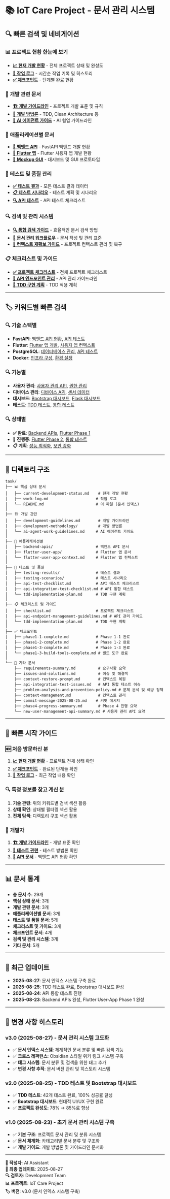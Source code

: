 # 📚 IoT Care Project - 문서 관리 시스템

## 🔍 **빠른 검색 및 네비게이션**

### **📊 프로젝트 현황 한눈에 보기**
- **[📈 현재 개발 현황](current-development-status.md)** - 전체 프로젝트 상태 및 완성도
- **[📝 작업 로그](work-log.md)** - 시간순 작업 기록 및 히스토리
- **[✅ 체크포인트](checkpoints/)** - 단계별 완료 현황

### **🔧 개발 관련 문서**
- **[🏗️ 개발 가이드라인](development-guidelines.md)** - 프로젝트 개발 표준 및 규칙
- **[🧪 개발 방법론](development-methodology/)** - TDD, Clean Architecture 등
- **[🤖 AI 에이전트 가이드](ai-agent-work-guidelines.md)** - AI 협업 가이드라인

### **📱 애플리케이션별 문서**
- **[🔌 백엔드 API](backend-apis/)** - FastAPI 백엔드 개발 현황
- **[📱 Flutter 앱](flutter-user-app/)** - Flutter 사용자 앱 개발 현황
- **[🎨 Mockup GUI](../apps/mockup_gui/)** - 대시보드 및 GUI 프로토타입

### **🧪 테스트 및 품질 관리**
- **[✅ 테스트 결과](testing-results/)** - 모든 테스트 결과 데이터
- **[📋 테스트 시나리오](testing-scenarios/)** - 테스트 계획 및 시나리오
- **[🔍 API 테스트](api-test-checklist.md)** - API 테스트 체크리스트

### **🔍 검색 및 관리 시스템**
- **[🔍 통합 검색 가이드](search-guide.md)** - 효율적인 문서 검색 방법
- **[📝 문서 관리 워크플로우](document-workflow.md)** - 문서 작성 및 관리 표준
- **[🔄 컨텍스트 재확보 가이드](context-recovery-guide.md)** - 프로젝트 컨텍스트 관리 및 복구

### **📋 체크리스트 및 가이드**
- **[✅ 프로젝트 체크리스트](checklist.md)** - 전체 프로젝트 체크리스트
- **[🔗 API 엔드포인트 관리](api-endpoint-management-guidelines.md)** - API 관리 가이드라인
- **[🧪 TDD 구현 계획](tdd-implementation-plan.md)** - TDD 적용 계획

---

## 🏷️ **키워드별 빠른 검색**

### **🔍 기술 스택별**
- **FastAPI**: [백엔드 API 현황](backend-apis/current-status.md), [API 테스트](api-integration-test-checklist.md)
- **Flutter**: [Flutter 앱 개발](flutter-user-app/development-overview.md), [사용자 앱 컨텍스트](flutter-user-app-context.md)
- **PostgreSQL**: [데이터베이스 관리](../services/was-server/maintenance/database/), [API 테스트](api-integration-test-checklist.md)
- **Docker**: [인프라 구성](../services/was-server/docker-compose.yml), [환경 설정](../services/was-server/environment/)

### **🔍 기능별**
- **사용자 관리**: [사용자 관리 API](new-user-management-api-summary.md), [권한 관리](../services/was-server/maintenance/permissions/)
- **디바이스 관리**: [디바이스 API](backend-apis/current-status.md), [센서 데이터](../services/was-server/maintenance/data/)
- **대시보드**: [Bootstrap 대시보드](../apps/mockup_gui/user_dashboard_bootstrap/), [Flask 대시보드](../apps/mockup_gui/user_dashboard_flask/)
- **테스트**: [TDD 테스트](tdd-implementation-plan.md), [통합 테스트](api-integration-test-checklist.md)

### **🔍 상태별**
- **✅ 완료**: [Backend APIs](backend-apis/current-status.md), [Flutter Phase 1](flutter-user-app/development-overview.md)
- **🔄 진행중**: [Flutter Phase 2](current-development-status.md), [통합 테스트](current-development-status.md)
- **📋 계획**: [성능 최적화](current-development-status.md), [보안 강화](current-development-status.md)

---

## 📁 **디렉토리 구조**

```
task/
├── 📊 핵심 상태 문서
│   ├── current-development-status.md    # 현재 개발 현황
│   ├── work-log.md                     # 작업 로그
│   └── README.md                       # 이 파일 (문서 인덱스)
│
├── 🏗️ 개발 관련
│   ├── development-guidelines.md        # 개발 가이드라인
│   ├── development-methodology/         # 개발 방법론
│   └── ai-agent-work-guidelines.md     # AI 에이전트 가이드
│
├── 📱 애플리케이션별
│   ├── backend-apis/                   # 백엔드 API 문서
│   ├── flutter-user-app/               # Flutter 앱 문서
│   └── flutter-user-app-context.md     # Flutter 앱 컨텍스트
│
├── 🧪 테스트 및 품질
│   ├── testing-results/                # 테스트 결과
│   ├── testing-scenarios/              # 테스트 시나리오
│   ├── api-test-checklist.md           # API 테스트 체크리스트
│   ├── api-integration-test-checklist.md # API 통합 테스트
│   └── tdd-implementation-plan.md      # TDD 구현 계획
│
├── 📋 체크리스트 및 가이드
│   ├── checklist.md                    # 프로젝트 체크리스트
│   ├── api-endpoint-management-guidelines.md # API 관리 가이드
│   └── tdd-implementation-plan.md      # TDD 구현 계획
│
├── ✅ 체크포인트
│   ├── phase1-1-complete.md            # Phase 1-1 완료
│   ├── phase1-2-complete.md            # Phase 1-2 완료
│   ├── phase1-3-complete.md            # Phase 1-3 완료
│   └── phase1-3-build-tools-complete.md # 빌드 도구 완료
│
└── 📝 기타 문서
    ├── requirements-summary.md          # 요구사항 요약
    ├── issues-and-solutions.md          # 이슈 및 해결책
    ├── context-restore-prompt.md        # 컨텍스트 복원
    ├── api-integration-test-issues.md   # API 통합 테스트 이슈
    ├── problem-analysis-and-prevention-policy.md # 문제 분석 및 예방 정책
    ├── context-management.md            # 컨텍스트 관리
    ├── commit-message-2025-08-25.md    # 커밋 메시지
    ├── phase4-progress-summary.md       # Phase 4 진행 요약
    └── new-user-management-api-summary.md # 사용자 관리 API 요약
```

---

## 🚀 **빠른 시작 가이드**

### **🆕 처음 방문하신 분**
1. **[📈 현재 개발 현황](current-development-status.md)** - 프로젝트 전체 상태 확인
2. **[✅ 체크포인트](checkpoints/)** - 완료된 단계들 확인
3. **[📝 작업 로그](work-log.md)** - 최근 작업 내용 확인

### **🔍 특정 정보를 찾고 계신 분**
1. **기술 관련**: 위의 키워드별 검색 섹션 활용
2. **상태 확인**: 상태별 필터링 섹션 활용
3. **전체 탐색**: 디렉토리 구조 섹션 활용

### **📱 개발자**
1. **[🏗️ 개발 가이드라인](development-guidelines.md)** - 개발 표준 확인
2. **[🧪 테스트 관련](testing-scenarios/)** - 테스트 방법론 확인
3. **[🔌 API 문서](backend-apis/)** - 백엔드 API 현황 확인

---

## 📊 **문서 통계**

- **총 문서 수**: 29개
- **핵심 상태 문서**: 3개
- **개발 관련 문서**: 3개
- **애플리케이션별 문서**: 3개
- **테스트 및 품질 문서**: 5개
- **체크리스트 및 가이드**: 3개
- **체크포인트 문서**: 4개
- **검색 및 관리 시스템**: 3개
- **기타 문서**: 5개

---

## 🔄 **최근 업데이트**

- **2025-08-27**: 문서 인덱스 시스템 구축 완료
- **2025-08-25**: TDD 테스트 완료, Bootstrap 대시보드 완성
- **2025-08-24**: API 통합 테스트 진행
- **2025-08-23**: Backend APIs 완성, Flutter User-App Phase 1 완성

---

## 📝 **변경 사항 히스토리**

### **v3.0 (2025-08-27) - 문서 관리 시스템 고도화**
- ✅ **문서 인덱스 시스템**: 체계적인 문서 분류 및 빠른 검색 기능
- ✅ **크로스 레퍼런스**: Obsidian 스타일 위키 링크 시스템 구축
- ✅ **태그 시스템**: 문서 분류 및 검색을 위한 태그 추가
- ✅ **변경 사항 추적**: 문서 버전 관리 및 히스토리 시스템

### **v2.0 (2025-08-25) - TDD 테스트 및 Bootstrap 대시보드**
- ✅ **TDD 테스트**: 42개 테스트 완료, 100% 성공률 달성
- ✅ **Bootstrap 대시보드**: 현대적 UI/UX 구현 완료
- ✅ **프로젝트 완성도**: 78% → 85%로 향상

### **v1.0 (2025-08-23) - 초기 문서 관리 시스템 구축**
- ✅ **기본 구조**: 프로젝트 문서 관리 및 분류 시스템
- ✅ **문서 체계화**: 카테고리별 문서 분류 및 구조화
- ✅ **개발 가이드**: 개발 방법론 및 가이드라인 문서화

---

**📝 작성자**: AI Assistant  
**📅 최종 업데이트**: 2025-08-27  
**🔍 검토자**: Development Team  
**📊 프로젝트**: IoT Care Project  
**🏷️ 버전**: v3.0 (문서 인덱스 시스템 구축)

